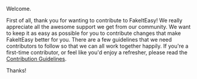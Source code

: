 Welcome.

First of all, thank you for wanting to contribute to FakeItEasy! We really appreciate all the awesome support we get from our community. We want to keep it as easy as possible for you to contribute changes that make FakeItEasy better for you. There are a few guidelines that we need contributors to follow so that we can all work together happily. If you're a first-time contributor, or feel like you'd enjoy a refresher, please read the [Contribution Guidelines](../blob/master/CONTRIBUTING.md).

Thanks!
